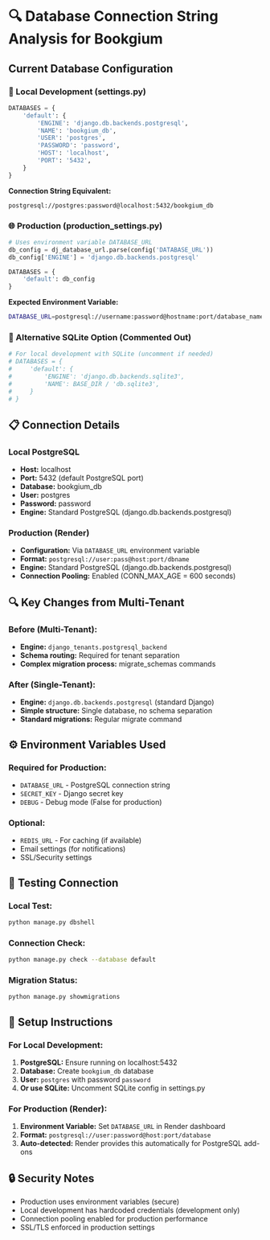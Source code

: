 # 🔍 Database Connection String Analysis for Bookgium

## Current Database Configuration

### 📍 Local Development (settings.py)
```python
DATABASES = {
    'default': {
        'ENGINE': 'django.db.backends.postgresql',
        'NAME': 'bookgium_db',
        'USER': 'postgres', 
        'PASSWORD': 'password',
        'HOST': 'localhost',
        'PORT': '5432',
    }
}
```

**Connection String Equivalent:**
```
postgresql://postgres:password@localhost:5432/bookgium_db
```

### 🌐 Production (production_settings.py)
```python
# Uses environment variable DATABASE_URL
db_config = dj_database_url.parse(config('DATABASE_URL'))
db_config['ENGINE'] = 'django.db.backends.postgresql'

DATABASES = {
    'default': db_config
}
```

**Expected Environment Variable:**
```bash
DATABASE_URL=postgresql://username:password@hostname:port/database_name
```

### 🔧 Alternative SQLite Option (Commented Out)
```python
# For local development with SQLite (uncomment if needed)
# DATABASES = {
#     'default': {
#         'ENGINE': 'django.db.backends.sqlite3',
#         'NAME': BASE_DIR / 'db.sqlite3',
#     }
# }
```

## 📋 Connection Details

### Local PostgreSQL
- **Host:** localhost
- **Port:** 5432 (default PostgreSQL port)
- **Database:** bookgium_db
- **User:** postgres
- **Password:** password
- **Engine:** Standard PostgreSQL (django.db.backends.postgresql)

### Production (Render)
- **Configuration:** Via `DATABASE_URL` environment variable
- **Format:** `postgresql://user:pass@host:port/dbname`
- **Engine:** Standard PostgreSQL (django.db.backends.postgresql)
- **Connection Pooling:** Enabled (CONN_MAX_AGE = 600 seconds)

## 🔍 Key Changes from Multi-Tenant

### Before (Multi-Tenant):
- **Engine:** `django_tenants.postgresql_backend`
- **Schema routing:** Required for tenant separation
- **Complex migration process:** migrate_schemas commands

### After (Single-Tenant):
- **Engine:** `django.db.backends.postgresql` (standard Django)
- **Simple structure:** Single database, no schema separation
- **Standard migrations:** Regular migrate command

## ⚙️ Environment Variables Used

### Required for Production:
- `DATABASE_URL` - PostgreSQL connection string
- `SECRET_KEY` - Django secret key
- `DEBUG` - Debug mode (False for production)

### Optional:
- `REDIS_URL` - For caching (if available)
- Email settings (for notifications)
- SSL/Security settings

## 🧪 Testing Connection

### Local Test:
```bash
python manage.py dbshell
```

### Connection Check:
```bash
python manage.py check --database default
```

### Migration Status:
```bash
python manage.py showmigrations
```

## 📝 Setup Instructions

### For Local Development:
1. **PostgreSQL:** Ensure running on localhost:5432
2. **Database:** Create `bookgium_db` database
3. **User:** `postgres` with password `password`
4. **Or use SQLite:** Uncomment SQLite config in settings.py

### For Production (Render):
1. **Environment Variable:** Set `DATABASE_URL` in Render dashboard
2. **Format:** `postgresql://user:password@host:port/database`
3. **Auto-detected:** Render provides this automatically for PostgreSQL add-ons

## 🔒 Security Notes
- Production uses environment variables (secure)
- Local development has hardcoded credentials (development only)
- Connection pooling enabled for production performance
- SSL/TLS enforced in production settings
